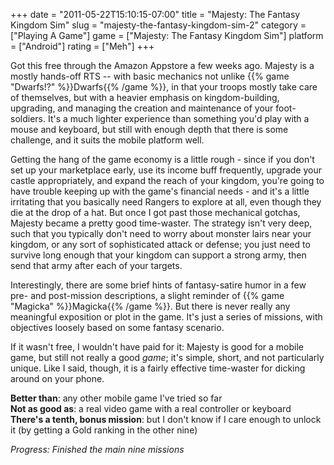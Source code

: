 +++
date = "2011-05-22T15:10:15-07:00"
title = "Majesty: The Fantasy Kingdom Sim"
slug = "majesty-the-fantasy-kingdom-sim-2"
category = ["Playing A Game"]
game = ["Majesty: The Fantasy Kingdom Sim"]
platform = ["Android"]
rating = ["Meh"]
+++

Got this free through the Amazon Appstore a few weeks ago.  Majesty is a mostly hands-off RTS -- with basic mechanics not unlike {{% game "Dwarfs!?" %}}Dwarfs{{% /game %}}, in that your troops mostly take care of themselves, but with a heavier emphasis on kingdom-building, upgrading, and managing the creation and maintenance of your foot-soldiers.  It's a much lighter experience than something you'd play with a mouse and keyboard, but still with enough depth that there is some challenge, and it suits the mobile platform well.

Getting the hang of the game economy is a little rough - since if you don't set up your marketplace early, use its income buff frequently, upgrade your castle appropriately, and expand the reach of your kingdom, you're going to have trouble keeping up with the game's financial needs - and it's a little irritating that you basically need Rangers to explore at all, even though they die at the drop of a hat.  But once I got past those mechanical gotchas, Majesty became a pretty good time-waster.  The strategy isn't very deep, such that you typically don't need to worry about monster lairs near your kingdom, or any sort of sophisticated attack or defense; you just need to survive long enough that your kingdom can support a strong army, then send that army after each of your targets.

Interestingly, there are some brief hints of fantasy-satire humor in a few pre- and post-mission descriptions, a slight reminder of {{% game "Magicka" %}}Magicka{{% /game %}}.  But there is never really any meaningful exposition or plot in the game.  It's just a series of missions, with objectives loosely based on some fantasy scenario.

If it wasn't free, I wouldn't have paid for it: Majesty is good for a mobile game, but still not really a good <i>game</i>; it's simple, short, and not particularly unique.  Like I said, though, it is a fairly effective time-waster for dicking around on your phone.

<b>Better than</b>: any other mobile game I've tried so far  
<b>Not as good as</b>: a real video game with a real controller or keyboard  
<b>There's a tenth, bonus mission</b>: but I don't know if I care enough to unlock it (by getting a Gold ranking in the other nine)

<i>Progress: Finished the main nine missions</i>